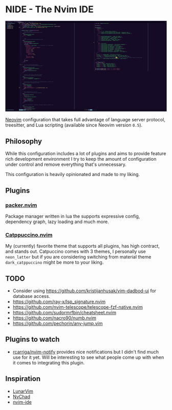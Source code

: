 # NIDE - The Nvim IDE

![screen](/media/screenshot.png)

[Neovim](https://github.com/neovim/neovim) configuration that takes full advantage
of language server protocol, treesitter, and Lua scripting (available since Neovim version `0.5`).

## Philosophy

While this configuration includes a lot of plugins and aims to provide feature rich development
environment I try to keep the amount of configuration under control and remove everything
that's unnecessary. 

This configuration is heavily opinionated and made to my liking.

## Plugins

### [packer.nvim](https://github.com/wbthomason/packer.nvim)

Package manager written in lua the supports expressive config, dependency graph, lazy loading and much more.

### [Catppuccino.nvim](https://github.com/Pocco81/Catppuccino.nvim)

My (currently) favorite theme that supports all plugins, has high contract, and stands out.
Catpuccino comes with 3 themes, I personally use `neon_latter` but if you are considering
switching from material theme `dark_catppuccino` might be more to your liking.

## TODO

- Consider using https://github.com/kristijanhusak/vim-dadbod-ui for database access.
- https://github.com/ray-x/lsp_signature.nvim
- https://github.com/nvim-telescope/telescope-fzf-native.nvim
- https://github.com/sudormrfbin/cheatsheet.nvim
- https://github.com/nacro90/numb.nvim
- https://github.com/pechorin/any-jump.vim

## Plugins to watch

- [rcarriga/nvim-notify](https://github.com/rcarriga/nvim-notify) provides nice notifications but I didn't find much
  use for it yet. Will be interesting to see what people come up with when it comes to integrating this plugin.

## Inspiration

- [LunarVim](https://github.com/LunarVim/LunarVim)
- [NvChad](https://github.com/NvChad/NvChad)
- [nvim-ide](https://github.com/johnsci911/nvim-ide)

